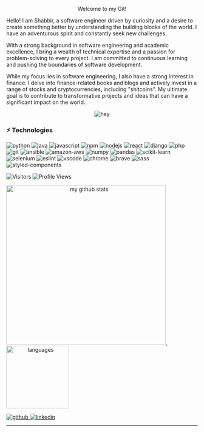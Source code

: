 <p align="center">Welcome to my Git!</p>

<p>
Hello! I am Shabbir, a software engineer driven by curiosity and a desire to create something better by understanding the building blocks of the world. I have an adventurous spirit and constantly seek new challenges.

With a strong background in software engineering and academic excellence, I bring a wealth of technical expertise and a passion for problem-solving to every project. I am committed to continuous learning and pushing the boundaries of software development.

While my focus lies in software engineering, I also have a strong interest in finance. I delve into finance-related books and blogs and actively invest in a range of stocks and cryptocurrencies, including "shitcoins". My ultimate goal is to contribute to transformative projects and ideas that can have a significant impact on the world.
</p>

<div align="center">
    <img src="https://media.tenor.com/Yzeh4Z4UQuAAAAAC/viciadoemcodar.gif" alt="hey" />
</div>

<!-- TECHNOLOGIES -->
<h3>⚡ Technologies</h3>

<p>
<img alt="python" src="https://img.shields.io/badge/Python-black?logo=python&amp;style=plastic" /> <img alt="java" src="https://img.shields.io/badge/Java-black?logo=java&amp;style=plastic" /> <img alt="javascript" src="https://img.shields.io/badge/Javascript-black?logo=javascript&amp;style=plastic" /> <img alt="npm" src="https://img.shields.io/badge/npm-black?logo=npm&amp;style=plastic" /> <img alt="nodejs" src="https://img.shields.io/badge/Node.js-black?logo=node.js&amp;style=plastic" /> <img alt="react" src="https://img.shields.io/badge/React-black?logo=react&amp;style=plastic" /> <img alt="django" src="https://img.shields.io/badge/Django-black?logo=django&amp;style=plastic" /> <img alt="php" src="https://img.shields.io/badge/PHP-black?logo=php&amp;style=plastic" /> <img alt="git" src="https://img.shields.io/badge/Git-black?logo=git&amp;style=plastic" /> <img alt="ansible" src="https://img.shields.io/badge/Ansible-black?logo=ansible&amp;style=plastic" /> <img alt="amazon-aws" src="https://img.shields.io/badge/AWS-black?logo=amazon-aws&amp;style=plastic" /> <img alt="numpy" src="https://img.shields.io/badge/NumPy-black?logo=numpy&amp;style=plastic" /> <img alt="pandas" src="https://img.shields.io/badge/Pandas-black?logo=pandas&amp;style=plastic" /> <img alt="scikit-learn" src="https://img.shields.io/badge/Scikit%20Learn-black?logo=scikit-learn&amp;style=plastic" /> <img alt="selenium" src="https://img.shields.io/badge/Selenium-black?logo=selenium&amp;style=plastic" /> <img alt="eslint" src="https://img.shields.io/badge/ESLint-black?logo=eslint&amp;style=plastic" /> <img alt="vscode" src="https://img.shields.io/badge/VSCode-black?logo=visual-studio-code&amp;style=plastic" /> <img alt="chrome" src="https://img.shields.io/badge/Google%20Chrome-black?logo=google-chrome&amp;style=plastic" /> <img alt="brave" src="https://img.shields.io/badge/Brave-black?logo=brave&amp;style=plastic" /> <img alt="sass" src="https://img.shields.io/badge/Sass-black?logo=sass&amp;style=plastic" /> <img alt="styled-components" src="https://img.shields.io/badge/Styled%20components-black?logo=styled-components&amp;style=plastic" /> 
</p>

<!--START_SECTION:waka-->
<!--END_SECTION:waka-->
<p>
<img alt="Visitors" src="https://visitor-badge.laobi.icu/badge?page_id=shabbir-kapadia&color=blue"/>
<img alt="Profile Views" src="https://komarev.com/ghpvc/?username=shabbir-kapadia"/>
</p>

<a align="center" href="https://shabbir-kapadia.netlify.app/">
    <img src="https://github-readme-stats.vercel.app/api?username=shabbir-kapadia&show_icons=true&theme=tokyonight" alt="my github stats" width="420"/>&nbsp;<img src="https://github-readme-stats.vercel.app/api/top-langs/?username=shabbir-kapadia&layout=compact&theme=tokyonight" alt="languages" height="165">
</a>

<!-- SOCIAL -->
<p>
    <a href="https://github.com/shabbir-kapadia" target="_blank">
        <img alt="github" src="https://img.shields.io/github/followers/shabbir-kapadia?label=GitHub&amp;style=social" />
    </a><a href="https://www.linkedin.com/in/shabbirkapadia/" target="_blank">
        <img alt="linkedin" src="https://img.shields.io/badge/Linkedin-grey?logo=linkedin&amp;style=social" />
    </a>
    </a>
</p>

<hr />
